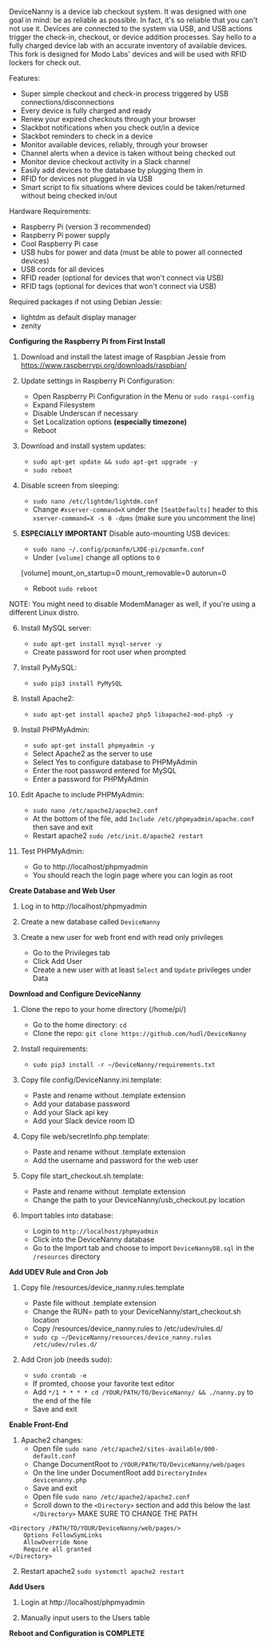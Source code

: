 DeviceNanny is a device lab checkout system. It was designed with one goal in mind: be as reliable as possible. In fact, it's so reliable that you can't not use it. Devices are connected to the system via USB, and USB actions trigger the check-in, checkout, or device addition processes. Say hello to a fully charged device lab with an accurate inventory of available devices. This fork is designed for Modo Labs' devices and will be used with RFID lockers for check out.

Features:
- Super simple checkout and check-in process triggered by USB connections/disconnections
- Every device is fully charged and ready
- Renew your expired checkouts through your browser
- Slackbot notifications when you check out/in a device
- Slackbot reminders to check in a device
- Monitor available devices, reliably, through your browser
- Channel alerts when a device is taken without being checked out
- Monitor device checkout activity in a Slack channel
- Easily add devices to the database by plugging them in
- RFID for devices not plugged in via USB
- Smart script to fix situations where devices could be taken/returned without being checked in/out


Hardware Requirements:
- Raspberry Pi (version 3 recommended)
- Raspberry Pi power supply
- Cool Raspberry Pi case
- USB hubs for power and data (must be able to power all connected devices)
- USB cords for all devices
- RFID reader (optional for devices that won't connect via USB)
- RFID tags (optional for devices that won't connect via USB)

Required packages if not using Debian Jessie:
- lightdm as default display manager
- zenity


**Configuring the Raspberry Pi from First Install**

1. Download and install the latest image of Raspbian Jessie from https://www.raspberrypi.org/downloads/raspbian/

2. Update settings in Raspberry Pi Configuration:
    - Open Raspberry Pi Configuration in the Menu or `sudo raspi-config`
    - Expand Filesystem
    - Disable Underscan if necessary
    - Set Localization options **(especially timezone)**
    - Reboot
    
3. Download and install system updates:
    - `sudo apt-get update && sudo apt-get upgrade -y`
    - `sudo reboot`
    
4. Disable screen from sleeping:
    - `sudo nano /etc/lightdm/lightdm.conf`
    - Change `#xserver-command=X` under the `[SeatDefaults]` header to this `xserver-command=X -s 0 -dpms` (make sure you uncomment the line)

5. **ESPECIALLY IMPORTANT** Disable auto-mounting USB devices:
    - `sudo nano ~/.config/pcmanfm/LXDE-pi/pcmanfm.conf`
    - Under `[volume]` change all options to `0`

    [volume]
    mount_on_startup=0
    mount_removable=0
    autorun=0
    
    - Reboot `sudo reboot`

NOTE: You might need to disable ModemManager as well, if you're using a different Linux distro.

6. Install MySQL server:
    - `sudo apt-get install mysql-server -y`
    - Create password for root user when prompted

7. Install PyMySQL:
    - `sudo pip3 install PyMySQL`

8. Install Apache2:
    - `sudo apt-get install apache2 php5 libapache2-mod-php5 -y`

9. Install PHPMyAdmin:
    - `sudo apt-get install phpmyadmin -y`
    - Select Apache2 as the server to use
    - Select Yes to configure database to PHPMyAdmin
    - Enter the root password entered for MySQL
    - Enter a password for PHPMyAdmin

10. Edit Apache to include PHPMyAdmin:
    - `sudo nano /etc/apache2/apache2.conf`
    - At the bottom of the file, add `Include /etc/phpmyadmin/apache.conf` then save and exit
    - Restart apache2 `sudo /etc/init.d/apache2 restart`
    
11. Test PHPMyAdmin:
    - Go to http://localhost/phpmyadmin
    - You should reach the login page where you can login as root
   

**Create Database and Web User**

1. Log in to http://localhost/phpmyadmin

2. Create a new database called `DeviceNanny`

3. Create a new user for web front end with read only privileges
    - Go to the Privileges tab
    - Click Add User
    - Create a new user with at least `Select` and `Update` privileges under Data

**Download and Configure DeviceNanny**

1. Clone the repo to your home directory (/home/pi/)
    - Go to the home directory: `cd`
    - Clone the repo: `git clone https://github.com/hudl/DeviceNanny`

2. Install requirements:
    - `sudo pip3 install -r ~/DeviceNanny/requirements.txt`

2. Copy file config/DeviceNanny.ini.template:
    - Paste and rename without .template extension
    - Add your database password
    - Add your Slack api key
    - Add your Slack device room ID
    
3. Copy file web/secretInfo.php.template:
    - Paste and rename without .template extension
    - Add the username and password for the web user
    
4. Copy file start_checkout.sh.template:
    - Paste and rename without .template extension
    - Change the path to your DeviceNanny/usb_checkout.py location
    
5. Import tables into database:
    - Login to `http://localhost/phpmyadmin`
    - Click into the DeviceNanny database
    - Go to the Import tab and choose to import `DeviceNannyDB.sql` in the `/resources` directory

**Add UDEV Rule and Cron Job**

1. Copy file /resources/device_nanny.rules.template
    - Paste file without .template extension
    - Change the RUN= path to your DeviceNanny/start_checkout.sh location
    - Copy /resources/device_nanny.rules to /etc/udev/rules.d/
    - `sudo cp ~/DeviceNanny/resources/device_nanny.rules /etc/udev/rules.d/`

2. Add Cron job (needs sudo):
    - `sudo crontab -e`
    - If promted, choose your favorite text editor
    - Add `*/1 * * * * cd /YOUR/PATH/TO/DeviceNanny/ && ./nanny.py` to the end of the file
    - Save and exit
    
**Enable Front-End**

1. Apache2 changes:
    - Open file `sudo nano /etc/apache2/sites-available/000-default.conf`
    - Change DocumentRoot to `/YOUR/PATH/TO/DeviceNanny/web/pages`
    - On the line under DocumentRoot add `DirectoryIndex devicenanny.php`
    - Save and exit
    - Open file `sudo nano /etc/apache2/apache2.conf`
    - Scroll down to the `<Directory>` section and add this below the last `</Directory>`
MAKE SURE TO CHANGE THE PATH
```
<Directory /PATH/TO/YOUR/DeviceNanny/web/pages/>
    Options FollowSymLinks
    AllowOverride None
    Require all granted
</Directory>
```

2. Restart apache2 `sudo systemctl apache2 restart`


**Add Users**

1. Login at http://localhost/phpmyadmin

2. Manually input users to the Users table
    
    

**Reboot and Configuration is COMPLETE**
